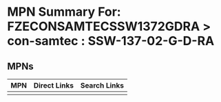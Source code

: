 



# MPN Summary For: FZECONSAMTECSSW1372GDRA > con-samtec : SSW-137-02-G-D-RA

## MPNs
  

|MPN|Direct Links|Search Links|
| :--- | :--- | :--- |
||||
